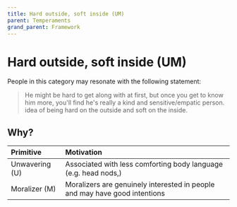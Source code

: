 ```yaml
---
title: Hard outside, soft inside (UM)
parent: Temperaments
grand_parent: Framework
---
```


# Hard outside, soft inside (UM)

People in this category may resonate with the following statement:

>He might be hard to get along with at first, but once you get to know him more, you'll find he's really a kind and sensitive/empatic person. idea of being hard on the outside and soft on the inside.

## Why?

| Primitive       | Motivation |
| :---------------| :--------- |
| Unwavering (U)  | Associated with less comforting body language (e.g. head nods,) |
| Moralizer (M)   | Moralizers are genuinely interested in people and may have good intentions |